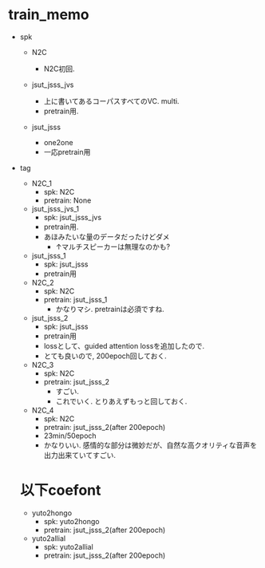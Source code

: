 # train_memo

- spk
    - N2C
        - N2C初回.
    
    - jsut_jsss_jvs
        - 上に書いてあるコーパスすべてのVC. multi.
        - pretrain用.
    - jsut_jsss
        - one2one
        - 一応pretrain用

- tag
    - N2C_1
        - spk: N2C
        - pretrain: None
    - jsut_jsss_jvs_1
        - spk: jsut_jsss_jvs
        - pretrain用.
        - あほみたいな量のデータだったけどダメ
            - ↑マルチスピーカーは無理なのかも?
    - jsut_jsss_1
        - spk: jsut_jsss
        - pretrain用
    - N2C_2
        - spk: N2C
        - pretrain: jsut_jsss_1
            - かなりマシ. pretrainは必須ですね.
    - jsut_jsss_2
        - spk: jsut_jsss
        - pretrain用
        - lossとして、guided attention lossを追加したので.
        - とても良いので, 200epoch回しておく.
    - N2C_3
        - spk: N2C
        - pretrain: jsut_jsss_2
            - すごい.
            - これでいく. とりあえずもっと回しておく.
    - N2C_4
        - spk: N2C
        - pretrain: jsut_jsss_2(after 200epoch)
        - 23min/50epoch
        - かなりいい. 感情的な部分は微妙だが、自然な高クオリティな音声を出力出来ていてすごい.

    # 以下coefont
    - yuto2hongo
      - spk: yuto2hongo
      - pretrain: jsut_jsss_2(after 200epoch)
    - yuto2allial
      - spk: yuto2allial
      - pretrain: jsut_jsss_2(after 200epoch)